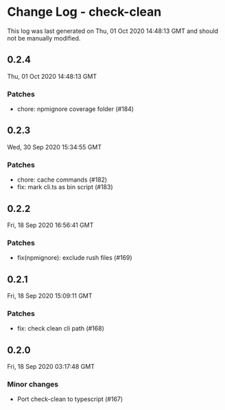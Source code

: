 # Change Log - check-clean

This log was last generated on Thu, 01 Oct 2020 14:48:13 GMT and should not be manually modified.

## 0.2.4
Thu, 01 Oct 2020 14:48:13 GMT

### Patches

- chore: npmignore coverage folder (#184)

## 0.2.3
Wed, 30 Sep 2020 15:34:55 GMT

### Patches

- chore: cache commands (#182)
- fix: mark cli.ts as bin script (#183)

## 0.2.2
Fri, 18 Sep 2020 16:56:41 GMT

### Patches

- fix(npmignore): exclude rush files (#169)

## 0.2.1
Fri, 18 Sep 2020 15:09:11 GMT

### Patches

- fix: check clean cli path (#168)

## 0.2.0
Fri, 18 Sep 2020 03:17:48 GMT

### Minor changes

- Port check-clean to typescript (#167)

